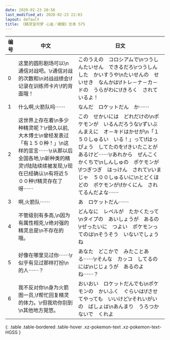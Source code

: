 ```yaml
---
date: 2020-02-23 20:56
last_modified_at: 2020-02-23 22:03
layout: default
title: 《精灵宝可梦 心金／魂银》文本 575
---
```

| 编号 | 中文 | 日文 |
| ---- | ---- | ---- |
| 0 | 这里的圆形剧场可以\n通信对战吧。\r通信对战的次数和\n对战战绩会\f记录在训练师卡片\f的背面哦！ | このうえの　コロシアムで\nつうしんたいせん　できるだろ\rつうしんした　かいすうや\nたいせんの　せいせき　なんかは\fトレ－ナ－カ－ドの　うらがわに\fきろく　されているよ！ |
| 1 | 什么啊,火箭队吗⋯⋯ | なんだ　ロケットだん　か⋯⋯ |
| 2 | 这世界上存在着\n多少种精灵呢？\r很久以前,大木博士\n曾经发表过「有１５０种！」\n这样的宣言⋯⋯\r从那以后全国各地,\n新种类的精灵\f陆陆续续被发现,\r现在已经确认\n有将近５００种\f精灵存在了呀⋯⋯ | この　せかいには　どれだけの\nポケモンが　いるんだろうな\rずいぶんまえに　オ－キドはかせが\n「１５０しゅるい　いる！」って\fはっぴょう　してたのを\fきいたことが　あるけど⋯⋯\rあれから　ぜんこく　かくちで\nしんしゅの　ポケモンが\fつぎつぎ　はっけん　されて\rいまじゃ　５００しゅるいに\nとどくほどの　ポケモンが\fかくにん　されてるんだよな⋯⋯ |
| 3 | 啊,火箭队⋯⋯ | あ　ロケットだん⋯⋯ |
| 4 | 不管级别有多高,\n因为有属性相克,\r绝对强的精灵总是\n不存在的哦。 | どんなに　レベルが　たかくたって\nタイプの　あいしょうが　あるの\rぜったいに　つよい　ポケモンってのは\nそうそう　いないでしょうね |
| 5 | 好像在哪里见过你⋯⋯\r似乎有见过那样打扮\n的人⋯⋯？ | あなた　どこかで　みたことある⋯⋯\rそんな　カッコ　してるのには\nじじょうが　あるのよね⋯⋯？ |
| 6 | 我不反对你\n身为火箭图一员,\f帮忙回复精灵的体力。\r但我劝你别到\n其他地方晃悠。 | おいおい　ロケットだんでも\nポケモンの　かいふく　ぐらいは\fさせてやっても　いいけど\rそれいがいの　ばしょは\nあんまり　うろつかないで　くれよ |
{: .table .table-bordered .table-hover .xz-pokemon-text .xz-pokemon-text-HGSS }